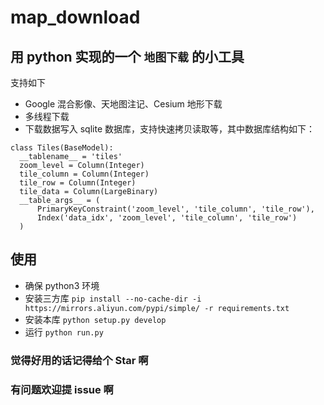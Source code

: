 # map_download

## 用 python 实现的一个 `地图下载` 的小工具
支持如下
- Google 混合影像、天地图注记、Cesium 地形下载
- 多线程下载
- 下载数据写入 sqlite 数据库，支持快速拷贝读取等，其中数据库结构如下：
```
class Tiles(BaseModel):
  __tablename__ = 'tiles'
  zoom_level = Column(Integer)
  tile_column = Column(Integer)
  tile_row = Column(Integer)
  tile_data = Column(LargeBinary)
  __table_args__ = (
      PrimaryKeyConstraint('zoom_level', 'tile_column', 'tile_row'),
      Index('data_idx', 'zoom_level', 'tile_column', 'tile_row')
  )
```

## 使用
- 确保 python3 环境
- 安装三方库 `pip install --no-cache-dir -i https://mirrors.aliyun.com/pypi/simple/ -r requirements.txt`
- 安装本库 `python setup.py develop`
- 运行 `python run.py`


### 觉得好用的话记得给个 Star 啊
### 有问题欢迎提 issue 啊
